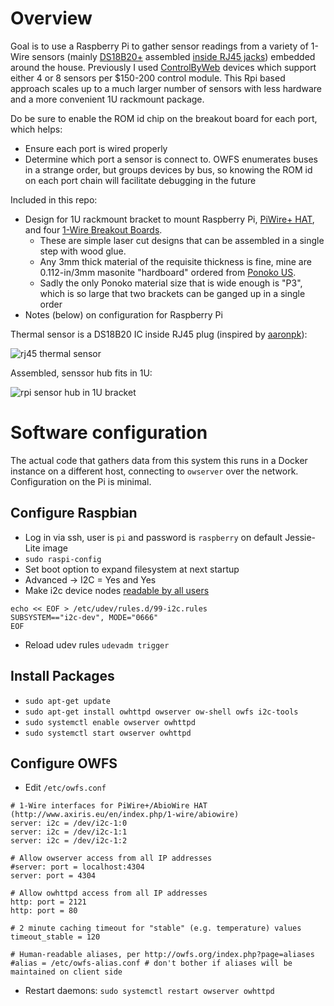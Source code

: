 # Overview
Goal is to use a Raspberry Pi to gather sensor readings from a variety of 1-Wire sensors (mainly 
[DS18B20+](http://datasheets.maximintegrated.com/en/ds/DS18S20.pdf) assembled [inside RJ45 
jacks](http://www.flickr.com/photos/aaronpk/13953336384)) embedded around
the house. Previously I used [ControlByWeb](http://controlbyweb.com) devices which support either 4 or 8 sensors per $150-200
control module. This Rpi based approach scales up to a much larger number of sensors with less hardware and a more convenient
1U rackmount package.

Do be sure to enable the ROM id chip on the breakout board for each port, which helps:
* Ensure each port is wired properly
* Determine which port a sensor is connect to. OWFS enumerates buses in a strange order, but groups devices by bus, so knowing the ROM id on each port chain will facilitate debugging in the future

Included in this repo:
* Design for 1U rackmount bracket to mount Raspberry Pi, [PiWire+ HAT](http://www.axiris.eu/en/index.php/1-wire/abiowire), and four [1-Wire Breakout Boards](http://www.axiris.eu/en/index.php/1-wire/1-wire-breakout-board).
  * These are simple laser cut designs that can be assembled in a single step with wood glue.
  * Any 3mm thick material of the requisite thickness is fine, mine are 0.112-in/3mm masonite "hardboard" ordered from [Ponoko US](http://ponoko.com).
  * Sadly the only Ponoko material size that is wide enough is "P3", which is so large that two brackets can be ganged up in a single order
* Notes (below) on configuration for Raspberry Pi

Thermal sensor is a DS18B20 IC inside RJ45 plug (inspired by [aaronpk](http://c1.staticflickr.com/6/5084/13953336384_6527c25317_k.jpg)):

![rj45 thermal sensor](https://photos.smugmug.com/Projects/House-Projects/1-Wire-Sensor-Hub/i-nn9RN6m/0/L/2016-07-26%2008.59.05-L.jpg)


Assembled, senssor hub fits in 1U:

![rpi sensor hub in 1U bracket](https://photos.smugmug.com/Projects/House-Projects/1-Wire-Sensor-Hub/i-7vHKcCM/1/L/2016-07-25%2018.40.12-L.jpg)

# Software configuration
The actual code that gathers data from this system this runs in a Docker instance on a different host, connecting to `owserver` over the network. Configuration on the Pi is minimal.

## Configure Raspbian

* Log in via ssh, user is `pi` and password is `raspberry` on default Jessie-Lite image
* `sudo raspi-config`
* Set boot option to expand filesystem at next startup
* Advanced -> I2C = Yes and Yes
* Make i2c device nodes [readable by all users](http://blog.chrysocome.net/2012/11/raspberry-pi-i2c.html)
```
echo << EOF > /etc/udev/rules.d/99-i2c.rules
SUBSYSTEM=="i2c-dev", MODE="0666"
EOF
```
* Reload udev rules `udevadm trigger`

## Install Packages

* `sudo apt-get update`
* `sudo apt-get install owhttpd owserver ow-shell owfs i2c-tools`
* `sudo systemctl enable owserver owhttpd`
* `sudo systemctl start owserver owhttpd`

## Configure OWFS
* Edit `/etc/owfs.conf`
```
# 1-Wire interfaces for PiWire+/AbioWire HAT (http://www.axiris.eu/en/index.php/1-wire/abiowire)
server: i2c = /dev/i2c-1:0
server: i2c = /dev/i2c-1:1
server: i2c = /dev/i2c-1:2

# Allow owserver access from all IP addresses
#server: port = localhost:4304
server: port = 4304

# Allow owhttpd access from all IP addresses
http: port = 2121
http: port = 80

# 2 minute caching timeout for "stable" (e.g. temperature) values
timeout_stable = 120

# Human-readable aliases, per http://owfs.org/index.php?page=aliases
#alias = /etc/owfs-alias.conf # don't bother if aliases will be maintained on client side
```
* Restart daemons: `sudo systemctl restart owserver owhttpd`
